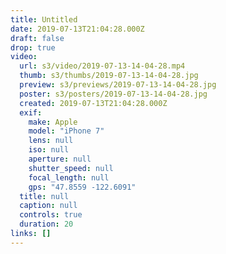 ```yaml
---
title: Untitled
date: 2019-07-13T21:04:28.000Z
draft: false
drop: true
video:
  url: s3/video/2019-07-13-14-04-28.mp4
  thumb: s3/thumbs/2019-07-13-14-04-28.jpg
  preview: s3/previews/2019-07-13-14-04-28.jpg
  poster: s3/posters/2019-07-13-14-04-28.jpg
  created: 2019-07-13T21:04:28.000Z
  exif:
    make: Apple
    model: "iPhone 7"
    lens: null
    iso: null
    aperture: null
    shutter_speed: null
    focal_length: null
    gps: "47.8559 -122.6091"
  title: null
  caption: null
  controls: true
  duration: 20
links: []
---
```

